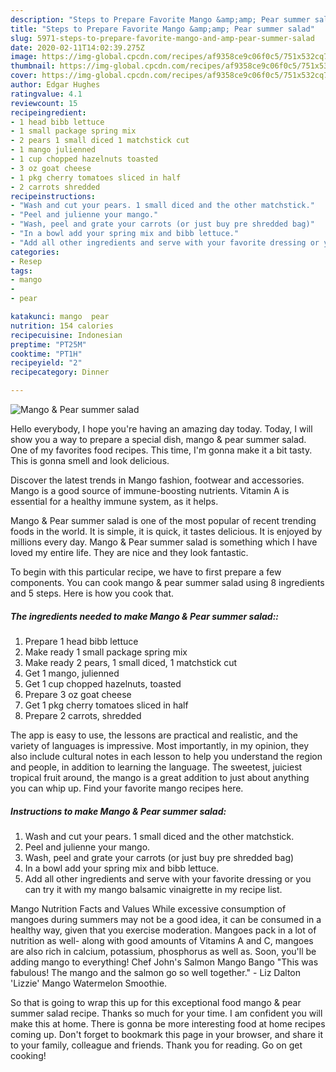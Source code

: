 ```yaml
---
description: "Steps to Prepare Favorite Mango &amp;amp; Pear summer salad"
title: "Steps to Prepare Favorite Mango &amp;amp; Pear summer salad"
slug: 5971-steps-to-prepare-favorite-mango-and-amp-pear-summer-salad
date: 2020-02-11T14:02:39.275Z
image: https://img-global.cpcdn.com/recipes/af9358ce9c06f0c5/751x532cq70/mango-pear-summer-salad-recipe-main-photo.jpg
thumbnail: https://img-global.cpcdn.com/recipes/af9358ce9c06f0c5/751x532cq70/mango-pear-summer-salad-recipe-main-photo.jpg
cover: https://img-global.cpcdn.com/recipes/af9358ce9c06f0c5/751x532cq70/mango-pear-summer-salad-recipe-main-photo.jpg
author: Edgar Hughes
ratingvalue: 4.1
reviewcount: 15
recipeingredient:
- 1 head bibb lettuce
- 1 small package spring mix
- 2 pears 1 small diced 1 matchstick cut
- 1 mango julienned
- 1 cup chopped hazelnuts toasted
- 3 oz goat cheese
- 1 pkg cherry tomatoes sliced in half
- 2 carrots shredded
recipeinstructions:
- "Wash and cut your pears. 1 small diced and the other matchstick."
- "Peel and julienne your mango."
- "Wash, peel and grate your carrots (or just buy pre shredded bag)"
- "In a bowl add your spring mix and bibb lettuce."
- "Add all other ingredients and serve with your favorite dressing or you can try it with my mango balsamic vinaigrette in my recipe list."
categories:
- Resep
tags:
- mango
- 
- pear

katakunci: mango  pear
nutrition: 154 calories
recipecuisine: Indonesian
preptime: "PT25M"
cooktime: "PT1H"
recipeyield: "2"
recipecategory: Dinner

---
```



![Mango &amp; Pear summer salad](https://img-global.cpcdn.com/recipes/af9358ce9c06f0c5/751x532cq70/mango-pear-summer-salad-recipe-main-photo.jpg)

Hello everybody, I hope you're having an amazing day today. Today, I will show you a way to prepare a special dish, mango &amp; pear summer salad. One of my favorites food recipes. This time, I'm gonna make it a bit tasty. This is gonna smell and look delicious.

Discover the latest trends in Mango fashion, footwear and accessories. Mango is a good source of immune-boosting nutrients. Vitamin A is essential for a healthy immune system, as it helps.

Mango &amp; Pear summer salad is one of the most popular of recent trending foods in the world. It is simple, it is quick, it tastes delicious. It is enjoyed by millions every day. Mango &amp; Pear summer salad is something which I have loved my entire life. They are nice and they look fantastic.


To begin with this particular recipe, we have to first prepare a few components. You can cook mango &amp; pear summer salad using 8 ingredients and 5 steps. Here is how you cook that.

##### The ingredients needed to make Mango &amp; Pear summer salad::

1. Prepare 1 head bibb lettuce
1. Make ready 1 small package spring mix
1. Make ready 2 pears, 1 small diced, 1 matchstick cut
1. Get 1 mango, julienned
1. Get 1 cup chopped hazelnuts, toasted
1. Prepare 3 oz goat cheese
1. Get 1 pkg cherry tomatoes sliced in half
1. Prepare 2 carrots, shredded


The app is easy to use, the lessons are practical and realistic, and the variety of languages is impressive. Most importantly, in my opinion, they also include cultural notes in each lesson to help you understand the region and people, in addition to learning the language. The sweetest, juiciest tropical fruit around, the mango is a great addition to just about anything you can whip up. Find your favorite mango recipes here. 

##### Instructions to make Mango &amp; Pear summer salad:

1. Wash and cut your pears. 1 small diced and the other matchstick.
1. Peel and julienne your mango.
1. Wash, peel and grate your carrots (or just buy pre shredded bag)
1. In a bowl add your spring mix and bibb lettuce.
1. Add all other ingredients and serve with your favorite dressing or you can try it with my mango balsamic vinaigrette in my recipe list.


Mango Nutrition Facts and Values While excessive consumption of mangoes during summers may not be a good idea, it can be consumed in a healthy way, given that you exercise moderation. Mangoes pack in a lot of nutrition as well- along with good amounts of Vitamins A and C, mangoes are also rich in calcium, potassium, phosphorus as well as. Soon, you&#39;ll be adding mango to everything! Chef John&#39;s Salmon Mango Bango &#34;This was fabulous! The mango and the salmon go so well together.&#34; - Liz Dalton &#39;Lizzie&#39; Mango Watermelon Smoothie. 

So that is going to wrap this up for this exceptional food mango &amp; pear summer salad recipe. Thanks so much for your time. I am confident you will make this at home. There is gonna be more interesting food at home recipes coming up. Don't forget to bookmark this page in your browser, and share it to your family, colleague and friends. Thank you for reading. Go on get cooking!
